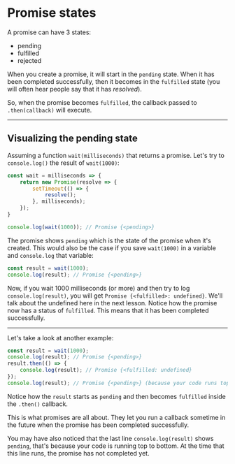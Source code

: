 # Promise states

A promise can have 3 states:

- pending
- fulfilled
- rejected

When you create a promise, it will start in the `pending` state. When it has been completed successfully, then it becomes in the `fulfilled` state (you will often hear people say that it has _resolved_).

So, when the promise becomes `fulfilled`, the callback passed to `.then(callback)` will execute.

---

## Visualizing the pending state

Assuming a function `wait(milliseconds)` that returns a promise. Let's try to `console.log()` the result of `wait(1000)`:

```javascript
const wait = milliseconds => {
    return new Promise(resolve => {
        setTimeout(() => {
            resolve();
        }, milliseconds);
    });
}

console.log(wait(1000)); // Promise {<pending>}
```

The promise shows `pending` which is the state of the promise when it's created. This would also be the case if you save `wait(1000)` in a variable and `console.log` that variable:

```javascript
const result = wait(1000);
console.log(result); // Promise {<pending>}
```

Now, if you wait 1000 milliseconds (or more) and then try to log `console.log(result)`, you will get `Promise {<fulfilled>: undefined}`. We'll talk about the undefined here in the next lesson. Notice how the promise now has a status of `fulfilled`. This means that it has been completed successfully.

---

Let's take a look at another example:

```javascript
const result = wait(1000);
console.log(result); // Promise {<pending>}
result.then(() => {
    console.log(result); // Promise {<fulfilled: undefined}
});
console.log(result); // Promise {<pending>} (because your code runs top to bottom. However, the promise callback gets scheduled into the future)
```

Notice how the `result` starts as `pending` and then becomes `fulfilled` inside the `.then()` callback.

This is what promises are all about. They let you run a callback sometime in the future when the promise has been completed successfully.

You may have also noticed that the last line `console.log(result)` shows `pending`, that's because your code is running top to bottom. At the time that this line runs, the promise has not completed yet.
